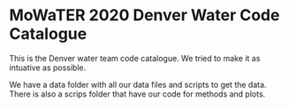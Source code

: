 # MoWaTER 2020 Denver Water Code Catalogue

This is the Denver water team code catalogue. We tried to make it as intuative as possible. 

We have a data folder with all our data files and scripts to get the data. There is also a scrips folder that have our code for methods and plots. 

